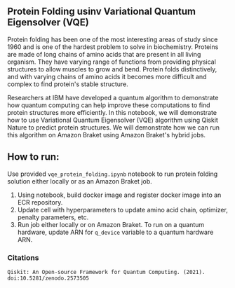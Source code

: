## Protein Folding usinv Variational Quantum Eigensolver (VQE)

Protein folding has been one of the most interesting areas of study since 1960 and is one of the hardest problem to solve in biochemistry. Proteins are made of long chains of amino acids that are present in all living organism. They have varying range of functions from providing physical structures to allow muscles to grow and bend. Protein folds distinctively, and with varying chains of amino acids it becomes more difficult and complex to find protein's stable structure. 

Researchers at IBM have developed a quantum algorithm to demonstrate how quantum computing can help improve these computations to find protein structures more efficiently. In this notebook, we will demonstrate how to use Variational Quantum Eigensolver (VQE) algorithm using Qiskit Nature to predict protein structures. We will demonstrate how we can run this algorithm on Amazon Braket using Amazon Braket's hybrid jobs. 

## How to run:
Use provided `vqe_protein_folding.ipynb` notebook to run protein folding solution either locally or as an Amazon Braket job.

1. Using notebook, build docker image and register docker image into an ECR repository. 
2. Update cell with hyperparameters to update amino acid chain, optimizer, penalty parameters, etc. 
3. Run job either locally or on Amazon Braket. To run on a quantum hardware, update ARN for `q_device` variable to a quantum hardware ARN. 


### Citations

```
Qiskit: An Open-source Framework for Quantum Computing. (2021). doi:10.5281/zenodo.2573505
```